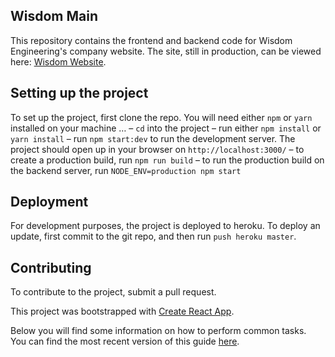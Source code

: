 ## Wisdom Main
This repository contains the frontend and backend code for Wisdom Engineering's company website. The site, still in production, can be viewed here: [Wisdom Website](https://wisdom-main.herokuapp.com/).

## Setting up the project
To set up the project, first clone the repo.
You will need either `npm` or `yarn` installed on your machine …
– `cd` into the project
– run either `npm install` or `yarn install`
– run `npm start:dev` to run the development server. The project should open up in your browser on `http://localhost:3000/`
– to create a production build, run `npm run build`
– to run the production build on the backend server, run `NODE_ENV=production npm start`

## Deployment
For development purposes, the project is deployed to heroku.
To deploy an update, first commit to the git repo, and then run `push heroku master`.

## Contributing
To contribute to the project, submit a pull request.

This project was bootstrapped with [Create React App](https://github.com/facebookincubator/create-react-app).

Below you will find some information on how to perform common tasks.<br>
You can find the most recent version of this guide [here](https://github.com/facebookincubator/create-react-app/blob/master/packages/react-scripts/template/README.md).
